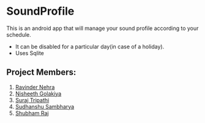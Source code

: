 # SoundProfile
This is an android app that will manage your sound profile according to your schedule.

* It can be disabled for a particular day(in case of a holiday).
* Uses Sqlite
## Project Members:
1. [Ravinder Nehra](https://www.github.com/rnehra01)
2. [Nisheeth Golakiya](https//www.github.com/nisheeth-golakiya)
3. [Suraj Tripathi](https://www.github.com/suraj97)
4. [Sudhanshu Sambharya](https://www.github.com/sudwebd)
5. [Shubham Raj](https://www.github.com/raj808569)

